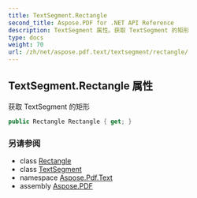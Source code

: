```yaml
---
title: TextSegment.Rectangle
second_title: Aspose.PDF for .NET API Reference
description: TextSegment 属性。获取 TextSegment 的矩形
type: docs
weight: 70
url: /zh/net/aspose.pdf.text/textsegment/rectangle/
---
```

## TextSegment.Rectangle 属性

获取 TextSegment 的矩形

```csharp
public Rectangle Rectangle { get; }
```

### 另请参阅

* class [Rectangle](../../../aspose.pdf/rectangle/)
* class [TextSegment](../)
* namespace [Aspose.Pdf.Text](../../../aspose.pdf.text/)
* assembly [Aspose.PDF](../../../)